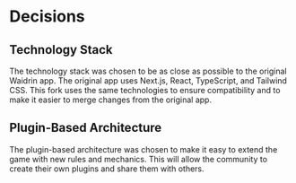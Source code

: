 # Decisions

## Technology Stack

The technology stack was chosen to be as close as possible to the original Waidrin app. The original app uses Next.js, React, TypeScript, and Tailwind CSS. This fork uses the same technologies to ensure compatibility and to make it easier to merge changes from the original app.

## Plugin-Based Architecture

The plugin-based architecture was chosen to make it easy to extend the game with new rules and mechanics. This will allow the community to create their own plugins and share them with others.
